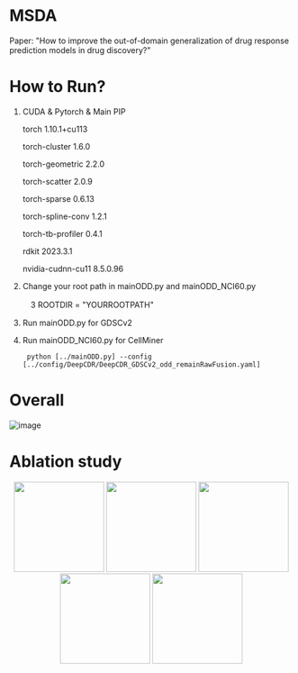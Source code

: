 # MSDA
Paper: "How to improve the out-of-domain generalization of drug response prediction models in drug discovery?"

# How to Run?

1.  CUDA & Pytorch & Main PIP
   
      torch                    1.10.1+cu113
    
      torch-cluster            1.6.0
    
      torch-geometric          2.2.0
    
      torch-scatter            2.0.9
    
      torch-sparse             0.6.13
    
      torch-spline-conv        1.2.1
    
      torch-tb-profiler        0.4.1
    
      rdkit                    2023.3.1
    
      nvidia-cudnn-cu11        8.5.0.96
    

3. Change your root path in mainODD.py and mainODD_NCI60.py
   
      　3 ROOTDIR = "YOURROOTPATH"
   
4. Run mainODD.py for GDSCv2  


5. Run mainODD_NCI60.py for CellMiner 

        python [../mainODD.py] --config [../config/DeepCDR/DeepCDR_GDSCv2_odd_remainRawFusion.yaml]

# Overall 
![image](https://github.com/DrugD/MSDA/assets/37626451/b68f1977-63a3-487e-bc94-fb7002f08d6a)

# Ablation study
<center>
  <img src="https://github.com/DrugD/MSDA/assets/37626451/7a410375-66ae-4b5c-a9ee-70fbd4bce5ed" width=160/>
  <img src="https://github.com/DrugD/MSDA/assets/37626451/78c2b583-e7c2-42b6-a12b-b314e420befd" width=160/>
  <img src="https://github.com/DrugD/MSDA/assets/37626451/60adbe93-2f17-49c8-85b5-714c80c87ed2" width=160/>
  <img src="https://github.com/DrugD/MSDA/assets/37626451/35835b34-b2d1-4a83-b135-912cf3deba64" width=160/>
  <img src="https://github.com/DrugD/MSDA/assets/37626451/ce12d91f-2409-4225-92a8-3d3baf72efd2" width=160/>
</center>
